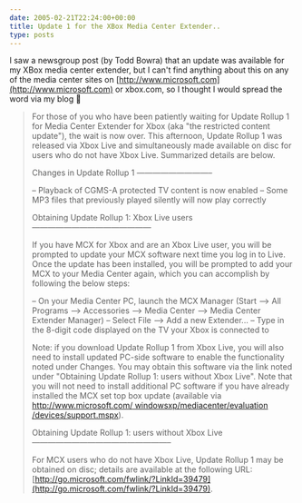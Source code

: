 ```yaml
---
date: 2005-02-21T22:24:00+00:00
title: Update 1 for the XBox Media Center Extender..
type: posts
---
```

I saw a newsgroup post (by Todd Bowra) that an update was available for my XBox media center extender, but I can't find anything about this on any of the media center sites on [http://www.microsoft.com](http://www.microsoft.com) or xbox.com, so I thought I would spread the word via my blog 🙂

> For those of you who have been patiently waiting for Update Rollup 1 for Media Center Extender for Xbox (aka "the restricted content update"), the wait is now over. This afternoon, Update Rollup 1 was released via Xbox Live and simultaneously made available on disc for users who do not have Xbox Live. Summarized details are below.
>
> Changes in Update Rollup 1
> &#8212;&#8212;&#8212;&#8212;&#8212;&#8212;&#8212;&#8212;&#8212;&#8211;
>
> &#8211; Playback of CGMS-A protected TV content is now enabled
> &#8211; Some MP3 files that previously played silently will now play correctly
>
> Obtaining Update Rollup 1: Xbox Live users
> &#8212;&#8212;&#8212;&#8212;&#8212;&#8212;&#8212;&#8212;&#8212;&#8212;&#8212;&#8212;&#8212;&#8212;&#8212;
>
> If you have MCX for Xbox and are an Xbox Live user, you will be prompted to update your MCX software next time you log in to Live. Once the update has been installed, you will be prompted to add your MCX to your Media Center again, which you can accomplish by following the below steps:
>
> &#8211; On your Media Center PC, launch the MCX Manager (Start &#8211;> All Programs &#8211;> Accessories &#8211;> Media Center &#8211;> Media Center Extender Manager)
> &#8211; Select File &#8211;> Add a new Extender...
> &#8211; Type in the 8-digit code displayed on the TV your Xbox is connected to
>
> Note: if you download Update Rollup 1 from Xbox Live, you will also need to install updated PC-side software to enable the functionality noted under Changes. You may obtain this software via the link noted under "Obtaining Update Rollup 1: users without Xbox Live". Note that you will not need to install additional PC software if you have already installed the MCX set top box update (available via [http://www.microsoft.com/ windowsxp/mediacenter/evaluation /devices/support.mspx](http://www.microsoft.com/windowsxp/mediacenter/evaluation/devices/support.mspx)).
>
> Obtaining Update Rollup 1: users without Xbox Live
> &#8212;&#8212;&#8212;&#8212;&#8212;&#8212;&#8212;&#8212;&#8212;&#8212;&#8212;&#8212;&#8212;&#8212;&#8212;&#8212;&#8212;&#8211;
>
> For MCX users who do not have Xbox Live, Update Rollup 1 may be obtained on disc; details are available at the following URL: [http://go.microsoft.com/fwlink/?LinkId=39479](http://go.microsoft.com/fwlink/?LinkId=39479).
